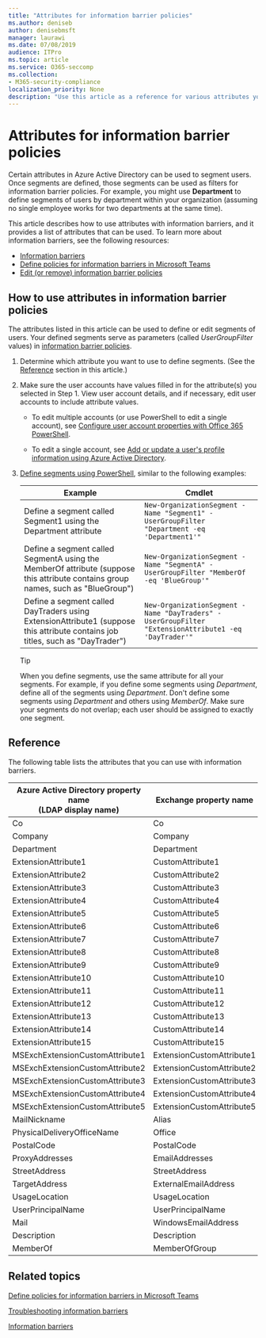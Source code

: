 ```yaml
---
title: "Attributes for information barrier policies"
ms.author: deniseb
author: denisebmsft
manager: laurawi
ms.date: 07/08/2019
audience: ITPro
ms.topic: article
ms.service: O365-seccomp
ms.collection:
- M365-security-compliance
localization_priority: None
description: "Use this article as a reference for various attributes you can use in information barrier policies."
---
```


# Attributes for information barrier policies

Certain attributes in Azure Active Directory can be used to segment users. Once segments are defined, those segments can be used as filters for information barrier policies. For example, you might use **Department** to define segments of users by department within your organization (assuming no single employee works for two departments at the same time). 

This article describes how to use attributes with information barriers, and it provides a list of attributes that can be used. To learn more about information barriers, see the following resources:
- [Information barriers](information-barriers.md)
- [Define policies for information barriers in Microsoft Teams](information-barriers-policies.md)
- [Edit (or remove) information barrier policies](information-barriers-edit-segments-policies.md.md)

## How to use attributes in information barrier policies

The attributes listed in this article can be used to define or edit segments of users. Your defined segments serve as parameters (called *UserGroupFilter* values) in [information barrier policies](information-barriers-policies.md).

1. Determine which attribute you want to use to define segments. (See the [Reference](#reference) section in this article.)

2. Make sure the user accounts have values filled in for the attribute(s) you selected in Step 1. View user account details, and if necessary, edit user accounts to include attribute values. 

    - To edit multiple accounts (or use PowerShell to edit a single account), see [Configure user account properties with Office 365 PowerShell](https://docs.microsoft.com/office365/enterprise/powershell/configure-user-account-properties-with-office-365-powershell).

    - To edit a single account, see [Add or update a user's profile information using Azure Active Directory](https://docs.microsoft.com/azure/active-directory/fundamentals/active-directory-users-profile-azure-portal).

3. [Define segments using PowerShell](information-barriers-policies.md#define-segments-using-powershell), similar to the following examples:

    |Example  |Cmdlet  |
    |---------|---------|
    |Define a segment called Segment1 using the Department attribute     | `New-OrganizationSegment -Name "Segment1" -UserGroupFilter "Department -eq 'Department1'"`        |
    |Define a segment called SegmentA using the MemberOf attribute (suppose this attribute contains group names, such as "BlueGroup")     | `New-OrganizationSegment -Name "SegmentA" -UserGroupFilter "MemberOf -eq 'BlueGroup'"`        |
    |Define a segment called DayTraders using ExtensionAttribute1 (suppose this attribute contains job titles, such as "DayTrader")|`New-OrganizationSegment -Name "DayTraders" -UserGroupFilter "ExtensionAttribute1 -eq 'DayTrader'"` |

    > [!TIP]
    > When you define segments, use the same attribute for all your segments. For example, if you define some segments using *Department*, define all of the segments using *Department*. Don't define some segments using *Department* and others using *MemberOf*. Make sure your segments do not overlap; each user should be assigned to exactly one segment. 

## Reference

The following table lists the attributes that you can use with information barriers.

|Azure Active Directory property name<br/>(LDAP display name)  |Exchange property name  |
|---------|---------|
|Co       | Co        |
|Company     |Company         |
|Department     |Department         |
|ExtensionAttribute1 |CustomAttribute1  |
|ExtensionAttribute2 |CustomAttribute2  |
|ExtensionAttribute3 |CustomAttribute3  |
|ExtensionAttribute4 |CustomAttribute4  |
|ExtensionAttribute5 |CustomAttribute5  |
|ExtensionAttribute6 |CustomAttribute6  |
|ExtensionAttribute7 |CustomAttribute7  |
|ExtensionAttribute8 |CustomAttribute8  |
|ExtensionAttribute9 |CustomAttribute9  |
|ExtensionAttribute10 |CustomAttribute10  |
|ExtensionAttribute11 |CustomAttribute11  |
|ExtensionAttribute12 |CustomAttribute12  |
|ExtensionAttribute13 |CustomAttribute13  |
|ExtensionAttribute14 |CustomAttribute14  |
|ExtensionAttribute15 |CustomAttribute15  |
|MSExchExtensionCustomAttribute1 |ExtensionCustomAttribute1 |
|MSExchExtensionCustomAttribute2 |ExtensionCustomAttribute2 |
|MSExchExtensionCustomAttribute3 |ExtensionCustomAttribute3 |
|MSExchExtensionCustomAttribute4 |ExtensionCustomAttribute4 |
|MSExchExtensionCustomAttribute5 |ExtensionCustomAttribute5 |
|MailNickname |Alias |
|PhysicalDeliveryOfficeName |Office |
|PostalCode |PostalCode |
|ProxyAddresses |EmailAddresses |
|StreetAddress |StreetAddress |
|TargetAddress |ExternalEmailAddress |
|UsageLocation |UsageLocation |
|UserPrincipalName	|UserPrincipalName	|
|Mail	|WindowsEmailAddress	|
|Description	|Description	|
|MemberOf	|MemberOfGroup	|

## Related topics

[Define policies for information barriers in Microsoft Teams](information-barriers-policies.md)

[Troubleshooting information barriers](information-barriers-troubleshooting.md)

[Information barriers](information-barriers.md)




